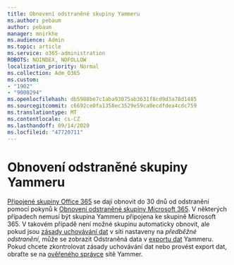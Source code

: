 ```yaml
---
title: Obnovení odstraněné skupiny Yammeru
ms.author: pebaum
author: pebaum
manager: mnirkhe
ms.audience: Admin
ms.topic: article
ms.service: o365-administration
ROBOTS: NOINDEX, NOFOLLOW
localization_priority: Normal
ms.collection: Adm_O365
ms.custom:
- "1902"
- "9000294"
ms.openlocfilehash: db5988be7c1aba93075ab3631f8cd9d3a78d1485
ms.sourcegitcommit: c6692ce0fa1358ec3529e59ca0ecdfdea4cdc759
ms.translationtype: MT
ms.contentlocale: cs-CZ
ms.lasthandoff: 09/14/2020
ms.locfileid: "47720711"
---
```

# <a name="restore-a-deleted-yammer-group"></a>Obnovení odstraněné skupiny Yammeru

[Připojené skupiny Office 365](https://docs.microsoft.com/yammer/manage-yammer-groups/yammer-and-office-365-groups) se dají obnovit do 30 dnů od odstranění pomocí pokynů k [Obnovení odstraněné skupiny Microsoft 365](https://docs.microsoft.com/microsoft-365/admin/create-groups/restore-deleted-group).
V některých případech nemusí být skupina Yammeru připojena ke skupině Microsoft 365. V takovém případě není možné skupinu automaticky obnovit, ale pokud jsou [zásady uchovávání dat](https://docs.microsoft.com/yammer/manage-security-and-compliance/manage-data-compliance) v síti nastaveny na *předběžné odstranění*, může se zobrazit Odstraněná data v [exportu dat](https://docs.microsoft.com/yammer/manage-security-and-compliance/export-yammer-enterprise-data) Yammeru. Pokud chcete zkontrolovat zásady uchovávání dat nebo provést export dat, obraťte se na [ověřeného správce](https://docs.microsoft.com/yammer/manage-yammer-users/manage-yammer-admins) sítě Yammer.
